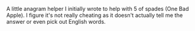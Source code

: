 A little anagram helper I initially wrote to help with 5 of spades (One Bad Apple). I figure it's not really cheating as it doesn't actually tell me the answer or even pick out English words.
 